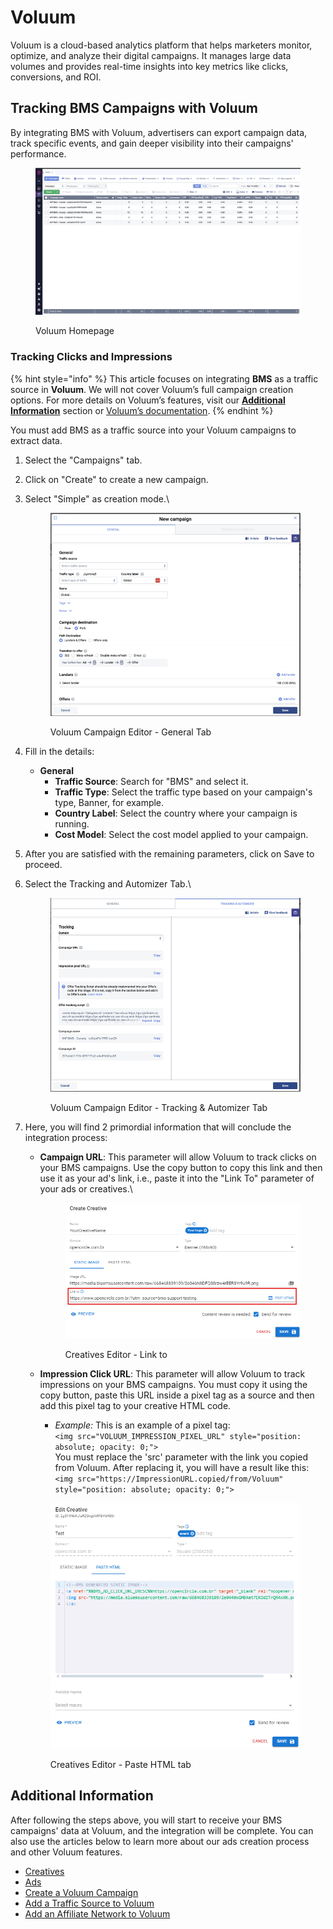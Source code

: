 # Voluum

Voluum is a cloud-based analytics platform that helps marketers monitor, optimize, and analyze their digital campaigns. It manages large data volumes and provides real-time insights into key metrics like clicks, conversions, and ROI.

## Tracking BMS Campaigns with Voluum

By integrating BMS with Voluum, advertisers can export campaign data, track specific events, and gain deeper visibility into their campaigns' performance.

<figure><img src="../.gitbook/assets/image (504).png" alt=""><figcaption><p>Voluum Homepage</p></figcaption></figure>

### Tracking Clicks and Impressions

{% hint style="info" %}
This article focuses on integrating **BMS** as a traffic source in **Voluum**. We will not cover Voluum’s full campaign creation options. For more details on Voluum’s features, visit our [**Additional Information**](voluum.md#additional-information) section or [Voluum’s documentation](https://doc.voluum.com/).&#x20;
{% endhint %}

You must add BMS as a traffic source into your Voluum campaigns to extract data.

1. Select the "Campaigns" tab.
2. Click on "Create" to create a new campaign.
3.  Select "Simple" as creation mode.\


    <figure><img src="../.gitbook/assets/image (505).png" alt=""><figcaption><p>Voluum Campaign Editor - General Tab</p></figcaption></figure>


4. Fill in the details:
   * **General**
     * **Traffic Source**: Search for "BMS" and select it.
     * **Traffic Type**: Select the traffic type based on your campaign's type, Banner, for example.
     * **Country Label**: Select the country where your campaign is running.
     * **Cost Model**: Select the cost model applied to your campaign.
5. After you are satisfied with the remaining parameters, click on Save to proceed.
6.  Select the Tracking and Automizer Tab.\


    <figure><img src="../.gitbook/assets/image (4) (14).png" alt=""><figcaption><p>Voluum Campaign Editor - Tracking &#x26; Automizer Tab</p></figcaption></figure>


7.  Here, you will find 2 primordial information that will conclude the integration process:

    *   **Campaign URL**: This parameter will allow Voluum to track clicks on your BMS campaigns. Use the copy button to copy this link and then use it as your ad's link, i.e., paste it into the "Link To" parameter of your ads or creatives.\


        <figure><img src="../.gitbook/assets/image (508).png" alt=""><figcaption><p>Creatives Editor - Link to</p></figcaption></figure>
    * **Impression Click URL**: This parameter will allow Voluum to track impressions on your BMS campaigns. You must copy it using the copy button, paste this URL inside a pixel tag as a source and then add this pixel tag to your creative HTML code.
      * _Example:_ This is an example of a pixel tag:\
        `<img src="VOLUUM_IMPRESSION_PIXEL_URL" style="position: absolute; opacity: 0;">`\
        You must replace the 'src' parameter with the link you copied from Voluum. After replacing it, you will have a result like this:\
        `<img src="https://ImpressionURL.copied/from/Voluum" style="position: absolute; opacity: 0;">`

    <figure><img src="../.gitbook/assets/image (507).png" alt=""><figcaption><p>Creatives Editor - Paste HTML tab</p></figcaption></figure>

## Additional Information

After following the steps above, you will start to receive your BMS campaigns' data at Voluum, and the integration will be complete. You can also use the articles below to learn more about our ads creation process and other Voluum features.

* [Creatives](../product-documentation/ad-serving/creatives.md)
* [Ads](../product-documentation/ad-server/ads/)
* [Create a Voluum Campaign](https://doc.voluum.com/article/create-a-voluum-campaign)
* [Add a Traffic Source to Voluum](https://doc.voluum.com/article/add-a-traffic-source-to-voluum)
* [Add an Affiliate Network to Voluum](https://doc.voluum.com/article/add-an-affiliate-network-to-voluum)
